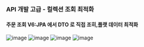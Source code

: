 ### API 개발 고급 - 컬렉션 조회 최적화
#### 주문 조회 V6:JPA 에서 DTO 로 직접 조히,플랫 데이터 최적화

![image](https://user-images.githubusercontent.com/40969203/107226504-90df7b00-6a5d-11eb-925a-2fba19cda8d8.png)
![image](https://user-images.githubusercontent.com/40969203/107226519-963cc580-6a5d-11eb-8481-8641e5c105be.png)
![image](https://user-images.githubusercontent.com/40969203/107226533-9a68e300-6a5d-11eb-87bb-c27db2fb233f.png)
![image](https://user-images.githubusercontent.com/40969203/107226550-9e950080-6a5d-11eb-815e-6a72b376a1e1.png)
